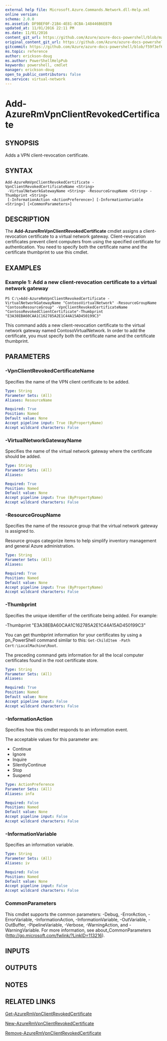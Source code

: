 ```yaml
---
external help file: Microsoft.Azure.Commands.Network.dll-Help.xml
online version:
schema: 2.0.0
ms.assetid: DF9BEF0F-21B4-4E81-8CBA-148446B6EB7B
updated_at: 11/01/2016 22:11 PM
ms.date: 11/01/2016
content_git_url: https://github.com/Azure/azure-docs-powershell/blob/master/azureps-cmdlets-docs/ResourceManager/AzureRM.Network/v1.0.13/Add-AzureRmVpnClientRevokedCertificate.md
original_content_git_url: https://github.com/Azure/azure-docs-powershell/blob/master/azureps-cmdlets-docs/ResourceManager/AzureRM.Network/v1.0.13/Add-AzureRmVpnClientRevokedCertificate.md
gitcommit: https://github.com/Azure/azure-docs-powershell/blob/f59f3ef60bc592383812213e69fd77ba950759ed
ms.topic: reference
author: erickson-doug
ms.author: PowerShellHelpPub
keywords: powershell, cmdlet
manager: erickson-doug
open_to_public_contributors: false
ms.service: virtual-network
---
```


# Add-AzureRmVpnClientRevokedCertificate

## SYNOPSIS
Adds a VPN client-revocation certificate.

## SYNTAX

```
Add-AzureRmVpnClientRevokedCertificate -VpnClientRevokedCertificateName <String>
 -VirtualNetworkGatewayName <String> -ResourceGroupName <String> -Thumbprint <String>
 [-InformationAction <ActionPreference>] [-InformationVariable <String>] [<CommonParameters>]
```

## DESCRIPTION
The **Add-AzureRmVpnClientRevokedCertificate** cmdlet assigns a client-revocation certificate to a virtual network gateway.
Client-revocation certificates prevent client computers from using the specified certificate for authentication.
You need to specify both the certificate name and the certificate thumbprint to use this cmdlet.

## EXAMPLES

### Example 1: Add a new client-revocation certificate to a virtual network gateway
```
PS C:\>Add-AzureRmVpnClientRevokedCertificate -VirtualNetworkGatewayName "ContosoVirtualNetwork" -ResourceGroupName "ContosoResourceGroup" -VpnClientRevokedCertificateName "ContosoRevokedClientCertificate"-Thumbprint "E3A38EBA60CAA1C162785A2E1C44A15AD450199C3"
```

This command adds a new client-revocation certificate to the virtual network gateway named ContosoVirtualNetwork.
In order to add the certificate, you must specify both the certificate name and the certificate thumbprint.

## PARAMETERS

### -VpnClientRevokedCertificateName
Specifies the name of the VPN client certificate to be added.

```yaml
Type: String
Parameter Sets: (All)
Aliases: ResourceName

Required: True
Position: Named
Default value: None
Accept pipeline input: True (ByPropertyName)
Accept wildcard characters: False
```

### -VirtualNetworkGatewayName
Specifies the name of the virtual network gateway where the certificate should be added.

```yaml
Type: String
Parameter Sets: (All)
Aliases: 

Required: True
Position: Named
Default value: None
Accept pipeline input: True (ByPropertyName)
Accept wildcard characters: False
```

### -ResourceGroupName
Specifies the name of the resource group that the virtual network gateway is assigned to.

Resource groups categorize items to help simplify inventory management and general Azure administration.

```yaml
Type: String
Parameter Sets: (All)
Aliases: 

Required: True
Position: Named
Default value: None
Accept pipeline input: True (ByPropertyName)
Accept wildcard characters: False
```

### -Thumbprint
Specifies the unique identifier of the certificate being added.
For example:

-Thumbprint "E3A38EBA60CAA1C162785A2E1C44A15AD450199C3"

You can get thumbprint information for your certificates by using a pn_PowerShell command similar to this: `Get-ChildItem -Path Cert:\LocalMachine\Root`.

The preceding command gets information for all the local computer certificates found in the root certificate store.

```yaml
Type: String
Parameter Sets: (All)
Aliases: 

Required: True
Position: Named
Default value: None
Accept pipeline input: False
Accept wildcard characters: False
```

### -InformationAction
Specifies how this cmdlet responds to an information event.

The acceptable values for this parameter are:

- Continue
- Ignore
- Inquire
- SilentlyContinue
- Stop
- Suspend

```yaml
Type: ActionPreference
Parameter Sets: (All)
Aliases: infa

Required: False
Position: Named
Default value: None
Accept pipeline input: False
Accept wildcard characters: False
```

### -InformationVariable
Specifies an information variable.

```yaml
Type: String
Parameter Sets: (All)
Aliases: iv

Required: False
Position: Named
Default value: None
Accept pipeline input: False
Accept wildcard characters: False
```

### CommonParameters
This cmdlet supports the common parameters: -Debug, -ErrorAction, -ErrorVariable, -InformationAction, -InformationVariable, -OutVariable, -OutBuffer, -PipelineVariable, -Verbose, -WarningAction, and -WarningVariable. For more information, see about_CommonParameters (http://go.microsoft.com/fwlink/?LinkID=113216).

## INPUTS

## OUTPUTS

## NOTES

## RELATED LINKS

[Get-AzureRmVpnClientRevokedCertificate](./Get-AzureRmVpnClientRevokedCertificate.md)

[New-AzureRmVpnClientRevokedCertificate](./New-AzureRmVpnClientRevokedCertificate.md)

[Remove-AzureRmVpnClientRevokedCertificate](./Remove-AzureRmVpnClientRevokedCertificate.md)


